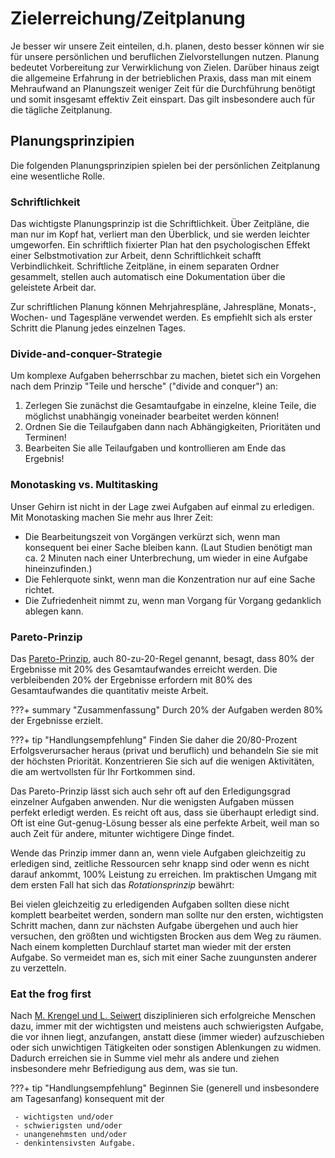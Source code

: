 # Zielerreichung/Zeitplanung
Je besser wir unsere Zeit einteilen, d.h. planen, desto besser können wir sie
für unsere persönlichen und beruflichen Zielvorstellungen nutzen. Planung
bedeutet Vorbereitung zur Verwirklichung von Zielen. Darüber hinaus zeigt die
allgemeine Erfahrung in der betrieblichen Praxis, dass man mit einem
Mehraufwand an Planungszeit weniger Zeit für die Durchführung benötigt und
somit insgesamt effektiv Zeit einspart.
Das gilt insbesondere auch für die tägliche Zeitplanung.

## Planungsprinzipien
Die folgenden Planungsprinzipien spielen bei der persönlichen Zeitplanung
eine wesentliche Rolle.

### Schriftlichkeit
Das wichtigste Planungsprinzip ist die Schriftlichkeit. Über Zeitpläne, die
man nur im Kopf hat, verliert man den Überblick, und sie werden leichter
umgeworfen. Ein schriftlich fixierter Plan hat den psychologischen Effekt
einer Selbstmotivation zur Arbeit, denn Schriftlichkeit schafft
Verbindlichkeit. Schriftliche Zeitpläne, in einem separaten
Ordner gesammelt, stellen auch automatisch eine Dokumentation über die
geleistete Arbeit dar.

Zur schriftlichen Planung können Mehrjahrespläne, Jahrespläne, Monats-,
Wochen- und Tagespläne verwendet werden. Es empfiehlt sich als erster
Schritt die Planung jedes einzelnen Tages.

### Divide-and-conquer-Strategie
Um komplexe Aufgaben beherrschbar zu machen, bietet sich ein Vorgehen nach
dem Prinzip "Teile und hersche" ("divide and conquer") an:

 1. Zerlegen Sie zunächst die Gesamtaufgabe in einzelne, kleine Teile, die
    möglichst unabhängig voneinader bearbeitet werden können!
 1. Ordnen Sie die Teilaufgaben dann nach Abhängigkeiten, Prioritäten und
    Terminen!
 1. Bearbeiten Sie alle Teilaufgaben und kontrollieren am Ende das Ergebnis!

### Monotasking vs. Multitasking
Unser Gehirn ist nicht in der Lage zwei Aufgaben auf einmal zu erledigen.
Mit Monotasking machen Sie mehr aus Ihrer Zeit:

 - Die Bearbeitungszeit von Vorgängen verkürzt sich, wenn man konsequent bei
   einer Sache bleiben kann.
   (Laut Studien benötigt man ca. 2 Minuten nach einer Unterbrechung, um
   wieder in eine Aufgabe hineinzufinden.)
 - Die Fehlerquote sinkt, wenn man die Konzentration nur auf eine Sache richtet.
 - Die Zufriedenheit nimmt zu, wenn man Vorgang für Vorgang gedanklich ablegen
   kann.

### Pareto-Prinzip
Das [Pareto-Prinzip](https://de.wikipedia.org/wiki/Paretoprinzip), auch
80-zu-20-Regel genannt, besagt, dass 80% der Ergebnisse mit 20% des
Gesamtaufwandes erreicht werden. Die verbleibenden 20% der Ergebnisse
erfordern mit 80% des Gesamtaufwandes die quantitativ meiste Arbeit.

???+ summary "Zusammenfassung"
    Durch 20% der Aufgaben werden 80% der Ergebnisse erzielt.

???+ tip "Handlungsempfehlung"
    Finden Sie daher die 20/80-Prozent Erfolgsverursacher heraus (privat und
    beruflich) und behandeln Sie sie mit der höchsten Priorität. Konzentrieren
    Sie sich auf die wenigen Aktivitäten, die am wertvollsten für Ihr
    Fortkommen sind.

Das Pareto-Prinzip lässt sich auch sehr oft auf den Erledigungsgrad einzelner
Aufgaben anwenden. 
Nur die wenigsten Aufgaben müssen perfekt erledigt werden. Es reicht oft aus,
dass sie überhaupt erledigt sind.
Oft ist eine Gut-genug-Lösung besser als eine perfekte Arbeit, weil man so auch
Zeit für andere, mitunter wichtigere Dinge findet.

Wende das Prinzip immer dann an, wenn viele Aufgaben gleichzeitig zu erledigen
sind, zeitliche Ressourcen sehr knapp sind oder wenn es nicht darauf ankommt,
100% Leistung zu erreichen. Im praktischen Umgang mit dem ersten Fall hat sich
das *Rotationsprinzip* bewährt:

Bei vielen gleichzeitig zu erledigenden Aufgaben sollten diese nicht komplett
bearbeitet werden, sondern man sollte nur den ersten, wichtigsten Schritt
machen, dann zur nächsten Aufgabe übergehen und auch hier versuchen, den
größten und wichtigsten Brocken aus dem Weg zu räumen. Nach einem kompletten
Durchlauf startet man wieder mit der ersten Aufgabe. So vermeidet man es,
sich mit einer Sache zuungunsten anderer zu verzetteln.

### Eat the frog first
Nach [M. Krengel und L. Seiwert](../#zusammenfassung-und-literatur)
disziplinieren sich erfolgreiche Menschen dazu, immer mit der wichtigsten und
meistens auch schwierigsten Aufgabe, die vor ihnen liegt, anzufangen, anstatt
diese (immer wieder) aufzuschieben oder sich unwichtigen Tätigkeiten
oder sonstigen Ablenkungen zu widmen. Dadurch erreichen sie in Summe viel mehr
als andere und ziehen insbesondere mehr Befriedigung aus dem, was sie tun.

???+ tip "Handlungsempfehlung"
    Beginnen Sie (generell und insbesondere am Tagesanfang) konsequent mit der

     - wichtigsten und/oder
     - schwierigsten und/oder
     - unangenehmsten und/oder
     - denkintensivsten Aufgabe.

